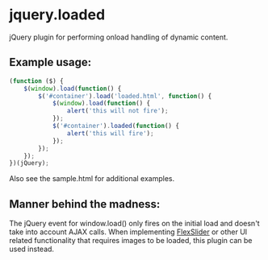 jquery.loaded
=============

jQuery plugin for performing onload handling of dynamic content.

Example usage:
-------------

```js
(function ($) {
	$(window).load(function() {
		$('#container').load('loaded.html', function() {
			$(window).load(function() {
				alert('this will not fire');
			});
			$('#container').loaded(function() {
				alert('this will fire');
			});
		});
	});
})(jQuery);
```

Also see the sample.html for additional examples.

Manner behind the madness:
-------------

The jQuery event for window.load() only fires on the initial load and doesn't take into account AJAX calls. When implementing <a href="http://flexslider.woothemes.com/">FlexSlider</a> or other UI related functionality that requires images to be loaded, this plugin can be used instead.